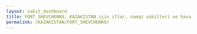 ```yaml
---
layout: vakit_dashboard
title: FORT_SHEVCHENKO, KAZAKISTAN için iftar, namaz vakitleri ve hava durumu - ilçe/eyalet seç
permalink: /KAZAKISTAN/FORT_SHEVCHENKO/
---
```


<script type="text/javascript">
  var GLOBAL_COUNTRY = 'KAZAKISTAN';
  var GLOBAL_CITY = 'FORT_SHEVCHENKO';
  var GLOBAL_STATE = '';
  var lat = 72;
  var lon = 21;
</script>
